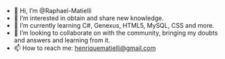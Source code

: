 - 👋 Hi, I’m @Raphael-Matielli
- 👀 I’m interested in obtain and share new knowledge.
- 🌱 I’m currently learning C#, Genexus, HTML5, MySQL, CSS and more.
- 💞️ I’m looking to collaborate on with the community, bringing my doubts and answers and learning from it.
- 📫 How to reach me: henriquematielli@gmail.com

<!---
Raphael-Matielli/Raphael-Matielli is a ✨ special ✨ repository because its `README.md` (this file) appears on your GitHub profile.
You can click the Preview link to take a look at your changes.
--->
